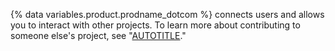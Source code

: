 {% data variables.product.prodname_dotcom %} connects users and allows you to interact with other projects. To learn more about contributing to someone else's project, see "[AUTOTITLE](/get-started/exploring-projects-on-github/contributing-to-a-project)."
